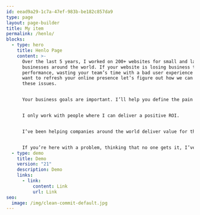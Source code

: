 ```yaml
---
id: eead9a29-1c7a-47ef-983b-be182c857da9
type: page
layout: page-builder
title: My item
permalink: /henlo/
blocks:
  - type: hero
    title: Henlo Page
    content: >-
      Over the last 5 years, I worked on 200+ websites for small and large
      businesses around the world. If your website is losing business to low
      performance, wasting your team’s time with a bad user experience or you
      want to refresh your online presence let’s figure out how we can solve
      these issues.


      Your business goals are important. I’ll help you define the pain points and create solutions to them. Let’s start with defining your problem, then we can see if the new website will achieve your goals


      I only work with people where I can deliver a positive ROI.


      I’ve been helping companies around the world deliver value for the past decade. From the automotive industry through real estate to services I improved their ROI and empowered their teams to create value for their customers.


      If you’re here with a problem, thinking that no one gets it, I’ve been there. Don’t waste time, let’s jump on a call and see if we’re a good match.
  - type: demo
    title: Demo
    version: "21"
    description: Demo
    links:
      - link:
          content: Link
          url: Link
seo:
  image: /img/clean-commit-default.jpg
---
```

